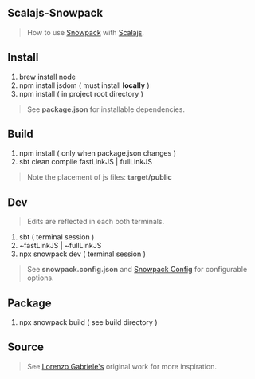 Scalajs-Snowpack
----------------
>How to use [Snowpack](https://snowpack.dev) with [Scalajs](https://scala-js.org).

Install
-------
1. brew install node
2. npm install jsdom ( must install **locally** )
3. npm install ( in project root directory )
>See **package.json** for installable dependencies.

Build
-----
1. npm install ( only when package.json changes )
2. sbt clean compile fastLinkJS | fullLinkJS
>Note the placement of js files: **target/public**

Dev
---
>Edits are reflected in each both terminals.
1. sbt ( terminal session )
2. ~fastLinkJS | ~fullLinkJS
3. npx snowpack dev ( terminal session )
>See **snowpack.config.json** and [Snowpack Config](https://www.snowpack.dev/reference/configuration) for configurable options.

Package
-------
1. npx snowpack build ( see build directory )

Source
------
>See [Lorenzo Gabriele's](https://github.com/lolgab/scalajs-snowpack-example) original work for more inspiration.
